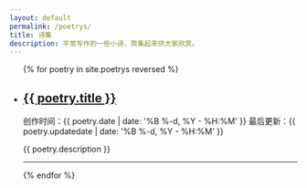 ```yaml
---
layout: default
permalink: /poetrys/
title: 诗集
description: 平常写作的一些小诗，聚集起来供大家欣赏。
---
```


<ul class="post-list">
{% for poetry in site.poetrys reversed %}
    <li>
        <h2><a class="post-title" href="{{ poetry.url | prepend: site.baseurl }}">{{ poetry.title }}</a></h2>
        <p class="post-meta">创作时间：{{ poetry.date | date: '%B %-d, %Y - %H:%M' }} 最后更新：{{ poetry.updatedate | date: '%B %-d, %Y - %H:%M' }}</p>
        <p>{{ poetry.description }}</p>
        <hr/>
    </li>
{% endfor %}
</ul>

